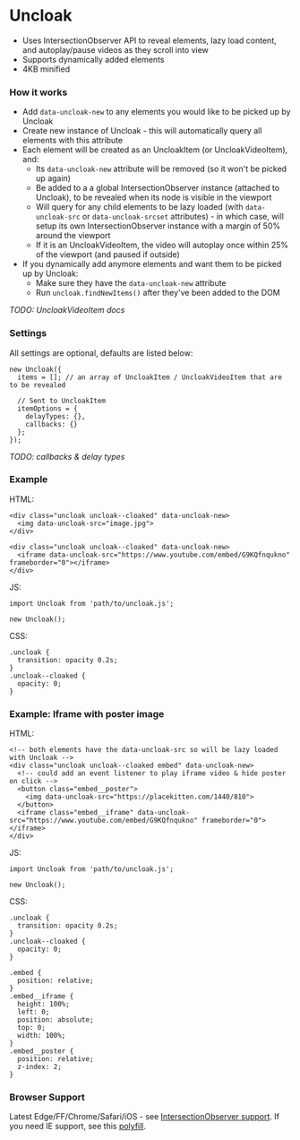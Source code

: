 # Uncloak

- Uses IntersectionObserver API to reveal elements, lazy load content, and autoplay/pause videos as they scroll into view
- Supports dynamically added elements
- 4KB minified

### How it works

- Add `data-uncloak-new` to any elements you would like to be picked up by Uncloak
- Create new instance of Uncloak - this will automatically query all elements with this attribute
- Each element will be created as an UncloakItem (or UncloakVideoItem), and:
  - Its `data-uncloak-new` attribute will be removed (so it won't be picked up again)
  - Be added to a a global IntersectionObserver instance (attached to Uncloak), to be revealed when its node is visible in the viewport
  - Will query for any child elements to be lazy loaded (with `data-uncloak-src` or `data-uncloak-srcset` attributes) - in which case, will setup its own IntersectionObserver instance with a margin of 50% around the viewport
  - If it is an UncloakVideoItem, the video will autoplay once within 25% of the viewport (and paused if outside)
- If you dynamically add anymore elements and want them to be picked up by Uncloak:
  - Make sure they have the `data-uncloak-new` attribute
  - Run `uncloak.findNewItems()` after they've been added to the DOM

_TODO: UncloakVideoItem docs_

### Settings

All settings are optional, defaults are listed below:

```
new Uncloak({
  items = []; // an array of UncloakItem / UncloakVideoItem that are to be revealed
  
  // Sent to UncloakItem
  itemOptions = {
    delayTypes: {},
    callbacks: {}
  };
});
```

_TODO: callbacks & delay types_

### Example

HTML:
```
<div class="uncloak uncloak--cloaked" data-uncloak-new>
  <img data-uncloak-src="image.jpg">
</div>

<div class="uncloak uncloak--cloaked" data-uncloak-new>
  <iframe data-uncloak-src="https://www.youtube.com/embed/G9KQfnqukno" frameborder="0"></iframe>
</div>
```

JS:
```
import Uncloak from 'path/to/uncloak.js';

new Uncloak();
```

CSS:
```
.uncloak {
  transition: opacity 0.2s;
}
.uncloak--cloaked {
  opacity: 0;
}
```

### Example: Iframe with poster image

HTML:
```
<!-- both elements have the data-uncloak-src so will be lazy loaded with Uncloak -->
<div class="uncloak uncloak--cloaked embed" data-uncloak-new>
  <!-- could add an event listener to play iframe video & hide poster on click --> 
  <button class="embed__poster">
    <img data-uncloak-src="https://placekitten.com/1440/810">
  </button>
  <iframe class="embed__iframe" data-uncloak-src="https://www.youtube.com/embed/G9KQfnqukno" frameborder="0"></iframe>
</div>
```

JS:
```
import Uncloak from 'path/to/uncloak.js';

new Uncloak();
```

CSS:
```
.uncloak {
  transition: opacity 0.2s;
}
.uncloak--cloaked {
  opacity: 0;
}

.embed {
  position: relative;
}
.embed__iframe {
  height: 100%;
  left: 0;
  position: absolute;
  top: 0;
  width: 100%;
}
.embed__poster {
  position: relative;
  z-index: 2;
}
```

### Browser Support

Latest Edge/FF/Chrome/Safari/iOS - see [IntersectionObserver support](https://caniuse.com/#feat=intersectionobserver). If you need IE support, see this [polyfill](https://github.com/w3c/IntersectionObserver).
